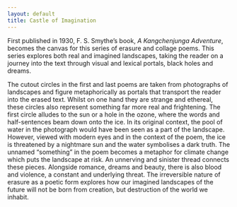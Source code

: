 ```yaml
---
layout: default
title: Castle of Imagination
---
```

First published in 1930, F. S. Smythe’s book, *A Kangchenjunga Adventure*, becomes the canvas for this series of erasure and collage poems. This series explores both real and imagined landscapes, taking the reader on a journey into the text through visual and lexical portals, black holes and dreams. 

The cutout circles in the first and last poems are taken from photographs of landscapes and figure metaphorically as portals that transport the reader into the erased text. Whilst on one hand they are strange and ethereal, these circles also represent something far more real and frightening. The first circle alludes to the sun or a hole in the ozone, where the words and half-sentences beam down onto the ice. In its original context, the pool of water in the photograph would have been seen as a part of the landscape. However, viewed with modern eyes and in the context of the poem, the ice is threatened by a nightmare sun and the water symbolises a dark truth. The unnamed “something” in the poem becomes a metaphor for climate change which puts the landscape at risk. An unnerving and sinister thread connects these pieces. Alongside romance, dreams and beauty, there is also blood and violence, a constant and underlying threat. The irreversible nature of erasure as a poetic form explores how our imagined landscapes of the future will not be born from creation, but destruction of the world we inhabit.